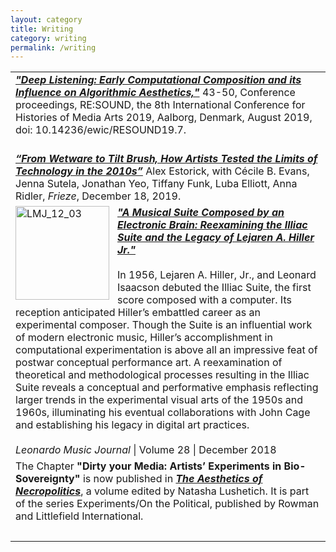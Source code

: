 ```yaml
---
layout: category
title: Writing
category: writing
permalink: /writing
---
```

<table>
<tr>
<td>
<span class="post-meta"><a href="https://www.scienceopen.com/hosted-document?doi=10.14236/ewic/RESOUND19.7"><em><b>"Deep Listening: Early Computational Composition and its Influence on Algorithmic Aesthetics,"</b></em></a> 43-50, Conference proceedings, RE:SOUND, the 8th International Conference for Histories of Media Arts 2019, Aalborg, Denmark, August 2019, doi: 10.14236/ewic/RESOUND19.7.
<br /><br />
</span>
</td>
</tr>
<tr>
<td>
<span class="post-meta"><a href="https://frieze.com/article/wetware-tilt-brush-how-artists-tested-limits-technology-2010s"><em><b>“From Wetware to Tilt Brush, How Artists Tested the Limits of Technology in the 2010s”</b></em></a>
    Alex Estorick, with Cécile B. Evans, Jenna Sutela, Jonathan Yeo, Tiffany Funk, Luba Elliott, Anna Ridler, <em>Frieze</em>, December 18, 2019.<br />
    </span>
    </td>
    </tr>
<tr>
<td>
<img alt="LMJ_12_03" src="/assets/images/LMJ_12_03.png" width="150px;" align="left" style="padding-right:10px;">
<span class="post-meta"><a href="https://goo.gl/atrFx5"><em><b>"A Musical Suite Composed by an Electronic Brain: Reexamining the Illiac Suite and the Legacy of Lejaren A. Hiller Jr."</b></em></a><br /><br />In 1956, Lejaren A. Hiller, Jr., and Leonard Isaacson debuted the Illiac Suite, the first score composed with a computer. Its reception anticipated Hiller’s embattled career as an experimental composer. Though the Suite is an influential work of modern electronic music, Hiller’s accomplishment in computational experimentation is above all an impressive feat of postwar conceptual performance art. A reexamination of theoretical and methodological processes resulting in the Illiac Suite reveals a conceptual and performative emphasis reflecting larger trends in the experimental visual arts of the 1950s and 1960s, illuminating his eventual collaborations with John Cage and establishing his legacy in digital art practices.
<br /><br />
    <em>Leonardo Music Journal</em> | Volume 28 | December 2018<br />
    </span>
    </td>
</tr>
<tr>
<td>
<span class="post-meta">The Chapter <b>"Dirty your Media: Artists’ Experiments in Bio-Sovereignty"</b> is now published in <a href="https://www.rowmaninternational.com/book/the_aesthetics_of_necropolitics/3-156-ca075b63-47e4-4ff7-abfa-024766487a88"><b><em>The Aesthetics of Necropolitics</em></b></a>, a volume edited by Natasha Lushetich. It is part of the series Experiments/On the Political, published by Rowman and Littlefield International.<br /><br />
</span>
</td>
</tr>
<tr>
<td>
    <span class="post-meta">
    </span>
    </td>
    </tr>
    </table>
